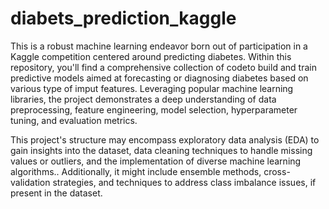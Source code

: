 # diabets_prediction_kaggle
This is a robust machine learning endeavor born out of participation in a Kaggle competition centered around predicting diabetes. 
Within this repository, you'll find a comprehensive collection of codeto build and train predictive models aimed at forecasting or diagnosing diabetes based on various type of imput features. Leveraging popular machine learning libraries, the project demonstrates a deep understanding of data preprocessing, feature engineering, model selection, hyperparameter tuning, and evaluation metrics.

This project's structure may encompass exploratory data analysis (EDA) to gain insights into the dataset, data cleaning techniques to handle missing values or outliers, and the implementation of diverse machine learning algorithms.. Additionally, it might include ensemble methods, cross-validation strategies, and techniques to address class imbalance issues, if present in the dataset.

